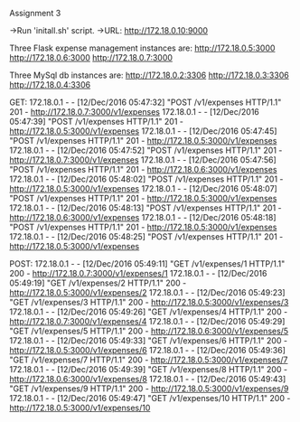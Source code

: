 Assignment 3

->Run 'initall.sh' script.
->URL: http://172.18.0.10:9000

Three Flask expense management instances are:
http://172.18.0.5:3000
http://172.18.0.6:3000
http://172.18.0.7:3000

Three MySql db instances are:
http://172.18.0.2:3306
http://172.18.0.3:3306
http://172.18.0.4:3306


GET:
172.18.0.1 - - [12/Dec/2016 05:47:32] "POST /v1/expenses HTTP/1.1" 201 - http://172.18.0.7:3000/v1/expenses
172.18.0.1 - - [12/Dec/2016 05:47:39] "POST /v1/expenses HTTP/1.1" 201 - http://172.18.0.5:3000/v1/expenses
172.18.0.1 - - [12/Dec/2016 05:47:45] "POST /v1/expenses HTTP/1.1" 201 - http://172.18.0.5:3000/v1/expenses
172.18.0.1 - - [12/Dec/2016 05:47:52] "POST /v1/expenses HTTP/1.1" 201 - http://172.18.0.7:3000/v1/expenses
172.18.0.1 - - [12/Dec/2016 05:47:56] "POST /v1/expenses HTTP/1.1" 201 - http://172.18.0.6:3000/v1/expenses
172.18.0.1 - - [12/Dec/2016 05:48:02] "POST /v1/expenses HTTP/1.1" 201 - http://172.18.0.5:3000/v1/expenses
172.18.0.1 - - [12/Dec/2016 05:48:07] "POST /v1/expenses HTTP/1.1" 201 - http://172.18.0.5:3000/v1/expenses
172.18.0.1 - - [12/Dec/2016 05:48:13] "POST /v1/expenses HTTP/1.1" 201 - http://172.18.0.6:3000/v1/expenses
172.18.0.1 - - [12/Dec/2016 05:48:18] "POST /v1/expenses HTTP/1.1" 201 - http://172.18.0.5:3000/v1/expenses
172.18.0.1 - - [12/Dec/2016 05:48:25] "POST /v1/expenses HTTP/1.1" 201 - http://172.18.0.5:3000/v1/expenses


POST:
172.18.0.1 - - [12/Dec/2016 05:49:11] "GET /v1/expenses/1 HTTP/1.1" 200 - http://172.18.0.7:3000/v1/expenses/1
172.18.0.1 - - [12/Dec/2016 05:49:19] "GET /v1/expenses/2 HTTP/1.1" 200 - http://172.18.0.5:3000/v1/expenses/2
172.18.0.1 - - [12/Dec/2016 05:49:23] "GET /v1/expenses/3 HTTP/1.1" 200 - http://172.18.0.5:3000/v1/expenses/3
172.18.0.1 - - [12/Dec/2016 05:49:26] "GET /v1/expenses/4 HTTP/1.1" 200 - http://172.18.0.7:3000/v1/expenses/4
172.18.0.1 - - [12/Dec/2016 05:49:29] "GET /v1/expenses/5 HTTP/1.1" 200 - http://172.18.0.6:3000/v1/expenses/5
172.18.0.1 - - [12/Dec/2016 05:49:33] "GET /v1/expenses/6 HTTP/1.1" 200 - http://172.18.0.5:3000/v1/expenses/6
172.18.0.1 - - [12/Dec/2016 05:49:36] "GET /v1/expenses/7 HTTP/1.1" 200 - http://172.18.0.5:3000/v1/expenses/7
172.18.0.1 - - [12/Dec/2016 05:49:39] "GET /v1/expenses/8 HTTP/1.1" 200 - http://172.18.0.6:3000/v1/expenses/8
172.18.0.1 - - [12/Dec/2016 05:49:43] "GET /v1/expenses/9 HTTP/1.1" 200 - http://172.18.0.5:3000/v1/expenses/9
172.18.0.1 - - [12/Dec/2016 05:49:47] "GET /v1/expenses/10 HTTP/1.1" 200 - http://172.18.0.5:3000/v1/expenses/10

